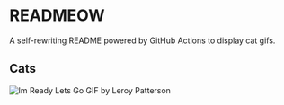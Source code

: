 # READMEOW

A self-rewriting README powered by GitHub Actions to display cat gifs.

## Cats

![Im Ready Lets Go GIF by Leroy Patterson](https://media1.giphy.com/media/CjmvTCZf2U3p09Cn0h/200.gif?cid=9acd02da19vaj30ri6mep2ayanxzputi2bbdufw6pzr4e8sr&ep=v1_gifs_search&rid=200.gif&ct=g)
